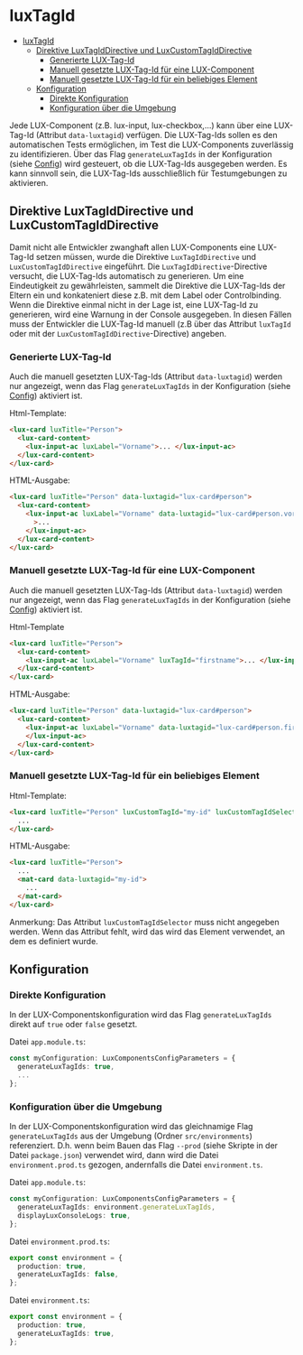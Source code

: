 # luxTagId

- [luxTagId](#luxtagid)
  - [Direktive LuxTagIdDirective und LuxCustomTagIdDirective](#direktive-luxtagiddirective-und-luxcustomtagiddirective)
    - [Generierte LUX-Tag-Id](#generierte-lux-tag-id)
    - [Manuell gesetzte LUX-Tag-Id für eine LUX-Component](#manuell-gesetzte-lux-tag-id-für-eine-lux-component)
    - [Manuell gesetzte LUX-Tag-Id für ein beliebiges Element](#manuell-gesetzte-lux-tag-id-für-ein-beliebiges-element)
  - [Konfiguration](#konfiguration)
    - [Direkte Konfiguration](#direkte-konfiguration)
    - [Konfiguration über die Umgebung](#konfiguration-über-die-umgebung)

Jede LUX-Component (z.B. lux-input, lux-checkbox,...) kann über eine LUX-Tag-Id (Attribut `data-luxtagid`) verfügen.
Die LUX-Tag-Ids sollen es den automatischen Tests ermöglichen, im Test die LUX-Components zuverlässig zu identifizieren.
Über das Flag `generateLuxTagIds` in der Konfiguration (siehe [Config](config-v18#luxcomponentsconfigparameters))
wird gesteuert, ob die LUX-Tag-Ids ausgegeben werden. Es kann sinnvoll sein, die LUX-Tag-Ids ausschließlich für
Testumgebungen zu aktivieren.

## Direktive LuxTagIdDirective und LuxCustomTagIdDirective

Damit nicht alle Entwickler zwanghaft allen LUX-Components eine LUX-Tag-Id setzen müssen, wurde die Direktive
`LuxTagIdDirective` und `LuxCustomTagIdDirective` eingeführt. Die `LuxTagIdDirective`-Directive versucht, die LUX-Tag-Ids automatisch zu generieren. Um eine
Eindeutigkeit zu gewährleisten, sammelt die Direktive die LUX-Tag-Ids der Eltern ein und konkateniert diese z.B. mit
dem Label oder Controlbinding. Wenn die Direktive einmal nicht in der Lage ist, eine LUX-Tag-Id zu generieren,
wird eine Warnung in der Console ausgegeben. In diesen Fällen muss der Entwickler die LUX-Tag-Id manuell (z.B
über das Attribut `luxTagId` oder mit der `LuxCustomTagIdDirective`-Directive) angeben.

### Generierte LUX-Tag-Id

Auch die manuell gesetzten LUX-Tag-Ids (Attribut `data-luxtagid`) werden nur angezeigt,
wenn das Flag `generateLuxTagIds` in der Konfiguration (siehe [Config](config-v18#luxcomponentsconfigparameters))
aktiviert ist.

Html-Template:

```html
<lux-card luxTitle="Person">
  <lux-card-content>
    <lux-input-ac luxLabel="Vorname">... </lux-input-ac>
  </lux-card-content>
</lux-card>
```

HTML-Ausgabe:

```html
<lux-card luxTitle="Person" data-luxtagid="lux-card#person">
  <lux-card-content>
    <lux-input-ac luxLabel="Vorname" data-luxtagid="lux-card#person.vorname"
      >...
    </lux-input-ac>
  </lux-card-content>
</lux-card>
```

### Manuell gesetzte LUX-Tag-Id für eine LUX-Component

Auch die manuell gesetzten LUX-Tag-Ids (Attribut `data-luxtagid`) werden nur angezeigt,
wenn das Flag `generateLuxTagIds` in der Konfiguration (siehe [Config](config-v18#luxcomponentsconfigparameters))
aktiviert ist.

Html-Template

```html
<lux-card luxTitle="Person">
  <lux-card-content>
    <lux-input-ac luxLabel="Vorname" luxTagId="firstname">... </lux-input-ac>
  </lux-card-content>
</lux-card>
```

HTML-Ausgabe:

```html
<lux-card luxTitle="Person" data-luxtagid="lux-card#person">
  <lux-card-content>
    <lux-input-ac luxLabel="Vorname" data-luxtagid="lux-card#person.firstname">
    </lux-input-ac>
  </lux-card-content>
</lux-card>
```

### Manuell gesetzte LUX-Tag-Id für ein beliebiges Element

Html-Template:

```html
<lux-card luxTitle="Person" luxCustomTagId="my-id" luxCustomTagIdSelector="mat-card">
  ...
</lux-card>
```

HTML-Ausgabe:

```html
<lux-card luxTitle="Person">
  ...
  <mat-card data-luxtagid="my-id">
    ...
  </mat-card>
</lux-card>
```

Anmerkung: Das Attribut `luxCustomTagIdSelector` muss nicht angegeben werden. Wenn das Attribut fehlt, wird das wird das Element verwendet, an dem es definiert wurde.

## Konfiguration

### Direkte Konfiguration

In der LUX-Componentskonfiguration wird das Flag `generateLuxTagIds` direkt auf `true` oder `false` gesetzt.

Datei `app.module.ts`:

```typescript
const myConfiguration: LuxComponentsConfigParameters = {
  generateLuxTagIds: true,
  ...
};
```

### Konfiguration über die Umgebung

In der LUX-Componentskonfiguration wird das gleichnamige Flag `generateLuxTagIds` aus der
Umgebung (Ordner `src/environments`) referenziert. D.h. wenn beim Bauen das Flag `--prod`
(siehe Skripte in der Datei `package.json`) verwendet wird, dann wird die Datei `environment.prod.ts` gezogen,
andernfalls die Datei `environment.ts`.

Datei `app.module.ts`:

```typescript
const myConfiguration: LuxComponentsConfigParameters = {
  generateLuxTagIds: environment.generateLuxTagIds,
  displayLuxConsoleLogs: true,
};
```

Datei `environment.prod.ts`:

```typescript
export const environment = {
  production: true,
  generateLuxTagIds: false,
};
```

Datei `environment.ts`:

```typescript
export const environment = {
  production: true,
  generateLuxTagIds: true,
};
```
